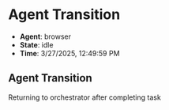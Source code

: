 # Agent Transition

- **Agent**: browser
- **State**: idle
- **Time**: 3/27/2025, 12:49:59 PM

## Agent Transition

Returning to orchestrator after completing task


